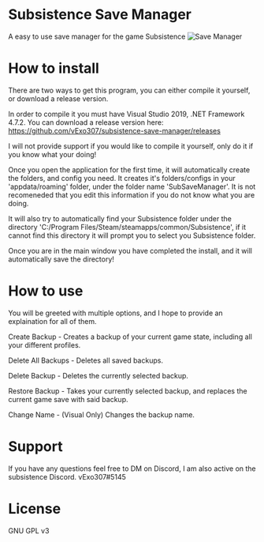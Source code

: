 # Subsistence Save Manager
A easy to use save manager for the game Subsistence
![Save Manager](https://i.gyazo.com/thumb/1200/88e1bd17362d190f14c9fd393d484a80-png.jpg)

# How to install
There are two ways to get this program, you can either compile it yourself, or download a release version.

In order to compile it you must have Visual Studio 2019, .NET Framework 4.7.2.
You can download a release version here: https://github.com/vExo307/subsistence-save-manager/releases

I will not provide support if you would like to compile it yourself, only do it if you know what your doing!

Once you open the application for the first time, it will automatically create the folders, and config you need. It creates it's folders/configs in your 'appdata/roaming' folder, under the folder name 'SubSaveManager'. It is not recomeneded that you edit this information if you do not know what you are doing.

It will also try to automatically find your Subsistence folder under the directory 'C:/Program Files/Steam/steamapps/common/Subsistence', if it cannot find this directory it will prompt you to select you Subsistence folder. 

Once you are in the main window you have completed the install, and it will automatically save the directory!

# How to use
You will be greeted with multiple options, and I hope to provide an explaination for all of them.

Create Backup -
Creates a backup of your current game state, including all your different profiles.

Delete All Backups -
Deletes all saved backups.

Delete Backup -
Deletes the currently selected backup.

Restore Backup - 
Takes your currently selected backup, and replaces the current game save with said backup.

Change Name - 
(Visual Only) Changes the backup name.

# Support
If you have any questions feel free to DM on Discord, I am also active on the subsistence Discord.
vExo307#5145

# License
GNU GPL v3

